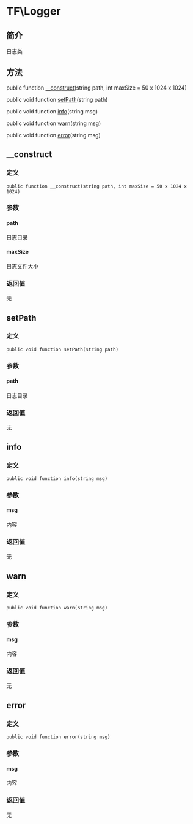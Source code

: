# TF\\Logger

## 简介
日志类

## 方法
public function [__construct](#__construct)(string path, int maxSize = 50 x 1024 x 1024)

public void function [setPath](#setpath)(string path)

public void function [info](#info)(string msg)

public void function [warn](#info)(string msg)

public void function [error](#error)(string msg)

## <span id="__construct">__construct</span>
### 定义
    public function __construct(string path, int maxSize = 50 x 1024 x 1024)
### 参数
#### path
日志目录
#### maxSize
日志文件大小
### 返回值
无

## <span id="setpath">setPath</span>
### 定义
    public void function setPath(string path)
### 参数
#### path
日志目录
### 返回值
无

## <span id="info">info</span>
### 定义
    public void function info(string msg)
### 参数
#### msg
内容
### 返回值
无

## <span id="warn">warn</span>
### 定义
    public void function warn(string msg)
### 参数
#### msg
内容
### 返回值
无

## <span id="error">error</span>
### 定义
    public void function error(string msg)
### 参数
#### msg
内容
### 返回值
无
